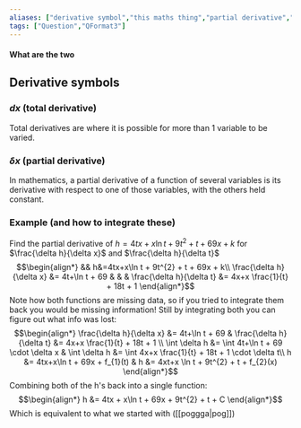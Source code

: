 ```yaml
---
aliases: ["derivative symbol","this maths thing","partial derivative","total derivative"]
tags: ["Question","QFormat3"]
---
```


#### What are the two
## Derivative symbols
### $d x$ (total derivative)
Total derivatives are where it is possible for more than 1 variable to be varied.

### $\delta x$ (partial derivative)
In mathematics, a partial derivative of a function of several variables is its derivative with respect to one of those variables, with the others held constant.


### Example (and how to integrate these)
Find the partial derivative of $h=4tx+x\ln t + 9t^{2} + t + 69x + k$ for $\frac{\delta h}{\delta x}$ and $\frac{\delta h}{\delta t}$
$$\begin{align*}
&& h&=4tx+x\ln t + 9t^{2} + t + 69x + k\\
\frac{\delta h}{\delta x} &= 4t+\ln t + 69 & & & \frac{\delta h}{\delta t} &= 4x+x \frac{1}{t} + 18t + 1 
\end{align*}$$
Note how both functions are missing data, so if you tried to integrate them back you would be missing information! Still by integrating both you can figure out what info was lost:
$$\begin{align*}
\frac{\delta h}{\delta x} &= 4t+\ln t + 69 & \frac{\delta h}{\delta t} &= 4x+x \frac{1}{t} + 18t + 1 \\
\int \delta h &= \int  4t+\ln t + 69 \cdot \delta x & \int \delta h &= \int 4x+x \frac{1}{t} + 18t + 1 \cdot \delta t\\
h &= 4tx+x\ln t + 69x + f_{1}(t) & h &= 4xt+x \ln t + 9t^{2} + t + f_{2}(x) 
\end{align*}$$
Combining both of the h's back into a single function:
$$\begin{align*}
h &= 4tx + x\ln t + 69x + 9t^{2} + t + C
\end{align*}$$
Which is equivalent to what we started with ([[poggga|pog]])